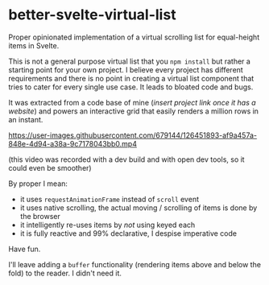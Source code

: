 # better-svelte-virtual-list

Proper opinionated implementation of a virtual scrolling list for equal-height items in Svelte.

This is not a general purpose virtual list that you `npm install` but rather a starting point for your own project. I believe every project has different requirements and there is no point in creating a virtual list component that tries to cater for every single use case. It leads to bloated code and bugs.

It was extracted from a code base of mine (_insert project link once it has a website_) and powers an interactive grid that easily renders a million rows in an instant.

https://user-images.githubusercontent.com/679144/126451893-af9a457a-848e-4d94-a38a-9c7178043bb0.mp4

(this video was recorded with a dev build and with open dev tools, so it could even be smoother)

By proper I mean:

- it uses `requestAnimationFrame` instead of `scroll` event
- it uses native scrolling, the actual moving / scrolling of items is done by the browser
- it intelligently re-uses items by _not_ using keyed each
- it is fully reactive and 99% declarative, I despise imperative code

Have fun.

I'll leave adding a `buffer` functionality (rendering items above and below the fold) to the reader. I didn't need it.
